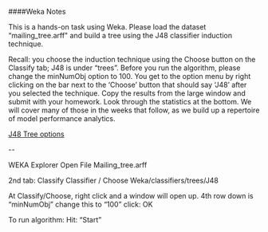 ####Weka Notes

This is a hands-on task using Weka.  Please load the dataset “mailing_tree.arff" and build a tree using the J48 classifier induction technique.  

Recall: you choose the induction technique using the Choose button on the Classify tab; J48 is under “trees”.  Before you run the algorithm, please change the minNumObj option to 100. You get to the option menu by right clicking on the bar next to the ‘Choose’ button that should say ‘J48’ after you selected the technique. Copy the results from the large window and submit with your homework.  Look through the statistics at the bottom.  We will cover many of those in the weeks that follow, as we build up a repertoire of model performance analytics.

[J48 Tree options](https://github.com/reshama/resource-links/blob/master/weka/j48_tree.png)

--

WEKA Explorer
Open File
    Mailing_tree.arff

2nd tab:  Classify
Classifier / Choose
Weka/classifiers/trees/J48

At Classify/Choose, right click and a window will open up.
4th row down is “minNumObj”
change this to “100”
click:  OK

To run algorithm:
Hit:  “Start”
